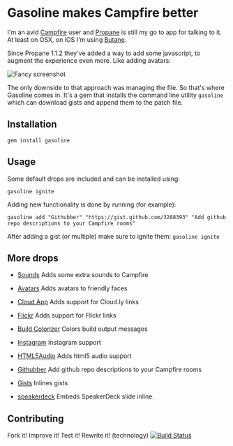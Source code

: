 # Gasoline makes Campfire better

I'm an avid [Campfire](http://campfirenow.com) user and [Propane](http://propaneapp.com) is still my go to app for talking to it. At least on OSX, on iOS I'm using <plug>[Butane](http://getbutane.com)</plug>.

Since Propane 1.1.2 they've added a way to add some javascript, to augment the experience even more. Like adding avatars:

![Fancy screenshot](http://f.cl.ly/items/1q3a3v163W2I0A1B3j1H/Screen%20Shot%202012-08-07%20at%2000.10.59.png)

The only downside to that approach was managing the file. So that's where Gasoline comes in. It's a gem that installs the command line utility `gasoline` which can download gists and append them to the patch file.

## Installation

`gem install gasoline`

## Usage

Some default drops are included and can be installed using:

`gasoline ignite`

Adding new functionality is done by running (for example):

`gasoline add "Githubber" "https://gist.github.com/3288393" "Add github repo descriptions to your Campfire rooms"`

After adding a gist (or multiple) make sure to ignite them: `gasoline ignite`

## More drops

- [Sounds](https://gist.github.com/686d56fcc7d7081232c6) Adds some extra sounds to Campfire

- [Avatars](https://gist.github.com/065d1dc1906c153e4edc) Adds avatars to friendly faces

- [Cloud App](https://gist.github.com/431f7c803ddb0d751a40) Adds support for Cloud.ly links

- [Flickr](https://gist.github.com/6dcf1366df5203157fda) Adds support for Flickr links

- [Build Colorizer](https://gist.github.com/4cf99c91eefc6d325d2c) Colors build output messages

- [Instagram](https://gist.github.com/3258692) Instagram support

- [HTML5Audio](https://gist.github.com/1288515) Adds html5 audio support

- [Githubber](https://gist.github.com/3288393) Add github repo descriptions to your Campfire rooms

- [Gists](https://gist.github.com/3288317) Inlines gists

- [speakerdeck](https://gist.github.com/4377786) Embeds SpeakerDeck slide inline.

## Contributing

Fork it! Improve it! Test it! Rewrite it! (technology)
[![Build Status](https://secure.travis-ci.org/pjaspers/gasoline.png?branch=master)](http://travis-ci.org/pjaspers/gasoline)
